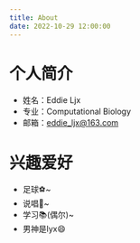```yaml
---
title: About
date: 2022-10-29 12:00:00
---
```

# 个人简介
- 姓名：Eddie Ljx
- 专业：Computational Biology 
- 邮箱：eddie_ljx@163.com

# 兴趣爱好
- 足球⚽~
- 说唱🎤~
- 学习📚(偶尔)~
- 男神是lyx😄